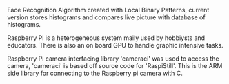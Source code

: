 Face Recognition Algorithm created with Local Binary Patterns, current version stores histograms and compares live picture with database of histograms. 

Raspberry Pi is a heterogeneous system maily used by hobbiysts and educators. There is also an on board GPU to handle graphic intensive tasks.

Raspberry Pi camera interfacing library 'cameraci' was used to access the camera, 'cameraci' is based off source code for 'RaspiStill'. This is the ARM side library for connecting to the Raspberry pi camera with C.
